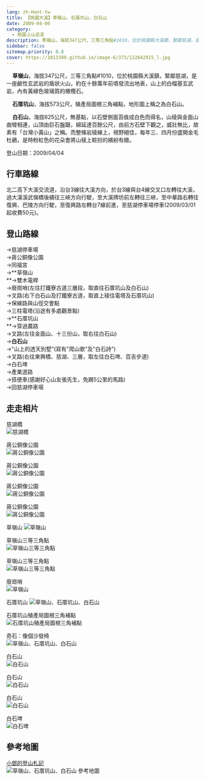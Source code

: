 ```yaml
---
lang: zh-Hant-tw
title: 【桃園大溪】草嶺山、石厝坑山、白石山
date: 2009-04-06
category: 
  - 桃園上山走走
description: 草嶺山，海拔347公尺，三等三角點#1010，位於桃園縣大溪鎮，緊鄰慈湖，是一座鹼性玄武岩的盾狀火山，約在十餘萬年前噴發流出地表，山上的白榴基玄武岩，內有黃綠色玻璃質的橄欖石。 石厝坑山，海拔573公尺，殖產局圖根三角補點，地形圖上稱之為白石山。 白石山，海拔625公尺，無基點，以石壁側面苔痕成白色而得名，山稜與金面山曲彎相連，山頂由巨石盤踞，綿延達百餘公尺，由前方石壁下觀之，威壯無比，故素有「台灣小黃山」之稱。而整條岩稜線上，視野絕佳，每年三、四月份盛開金毛杜鵑，是時粉紅色的花朵會將山稜上粧扮的繽紛有緻。
sidebar: false
sitemap.priority: 0.8
cover: https://1013399.github.io/image-6/373/122642915_l.jpg
---
```


    **草嶺山**，海拔347公尺，三等三角點#1010，位於桃園縣大溪鎮，緊鄰慈湖，是一座鹼性玄武岩的盾狀火山，約在十餘萬年前噴發流出地表，山上的白榴基玄武岩，內有黃綠色玻璃質的橄欖石。  

    **石厝坑山**，海拔573公尺，殖產局圖根三角補點，地形圖上稱之為白石山。  

<!-- more -->

    **白石山**，海拔625公尺，無基點，以石壁側面苔痕成白色而得名，山稜與金面山曲彎相連，山頂由巨石盤踞，綿延達百餘公尺，由前方石壁下觀之，威壯無比，故素有「台灣小黃山」之稱。而整條岩稜線上，視野絕佳，每年三、四月份盛開金毛杜鵑，是時粉紅色的花朵會將山稜上粧扮的繽紛有緻。

登山日期：2009/04/04

## 行車路線
北二高下大溪交流道，沿台3線往大溪方向，於台3線與台4線交叉口左轉往大溪，過大漢溪武嶺橋後續往三峽方向行駛，至大溪牌坊前左轉往三峽，至中華路右轉往復興、巴陵方向行駛，至復興路左轉台7線前進，至慈湖停車場停車(2009/03/01起收費50元)。

## 登山路線
→慈湖停車場  
→蔣公銅像公園  
→同福宮  
→**草嶺山  
**→雙木電桿  
→廢崗哨(左往打鐵寮古道三層段，取直往石厝坑山及白石山)  
→叉路(右下白石山及打鐵寮古道，取直上稜往電塔及石厝坑山)  
→保線路與山徑交會點  
→三柱電塔(沿途有多處觀景點)  
→**石厝坑山  
**→穿過農路  
→叉路(左往金面山、十三份山，取右往白石山)  
→**白石山**  
→"山上的透天別墅"(寫有"爬山歌"及"白石詩")  
→叉路(右往東興橋、慈湖、三層，取左往白石埤、百吉步道)  
→白石埤  
→產業道路  
→搭便車(感謝好心山友張先生，免踢5公里的馬路)  
→回慈湖停車場

## 走走相片
慈湖橋  
![慈湖橋](https://1013399.github.io/image-6/373/122642895_l.jpg)

蔣公銅像公園  
![蔣公銅像公園](https://1013399.github.io/image-6/373/122642901_l.jpg)

蔣公銅像公園  
![蔣公銅像公園](https://1013399.github.io/image-6/373/122642908_l.jpg)

蔣公銅像公園  
![蔣公銅像公園](https://1013399.github.io/image-6/373/122642915_l.jpg)

蔣公銅像公園  
![蔣公銅像公園](https://1013399.github.io/image-6/373/122642924_l.jpg)

草嶺山
![草嶺山](https://1013399.github.io/image-6/373/122642139_l.jpg)

草嶺山三等三角點  
![草嶺山三等三角點](https://1013399.github.io/image-6/373/122642183_l.jpg)

草嶺山三等三角點  
![草嶺山三等三角點](https://1013399.github.io/image-6/373/122642184_l.jpg)

廢崗哨  
![草嶺山](https://1013399.github.io/image-6/373/122642339_l.jpg)

石厝坑山
![草嶺山、石厝坑山、白石山](https://1013399.github.io/image-6/373/122642364_l.jpg)

石厝坑山殖產局圖根三角補點  
![石厝坑山殖產局圖根三角補點](https://1013399.github.io/image-6/373/122642450_l.jpg)

奇石：像個沙發椅  
![草嶺山、石厝坑山、白石山](https://1013399.github.io/image-6/373/122642563_l.jpg)

白石山  
![白石山](https://1013399.github.io/image-6/373/122642629_l.jpg)

白石山  
![白石山](https://1013399.github.io/image-6/373/122642639_l.jpg)

白石山  
![白石山](https://1013399.github.io/image-6/373/122642711_l.jpg)

白石埤  
![白石埤](https://1013399.github.io/image-6/373/122642718_l.jpg)

## 參考地圖
[小鄧的登山札記](http://tw.myblog.yahoo.com/designteng-go/article?mid=3658&prev=4129&next=3620&l=f&fid=5)  
![草嶺山、石厝坑山、白石山 參考地圖](https://1013399.github.io/image-6/373/122643045_l.jpg)